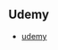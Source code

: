 ## Udemy

- [udemy](https://www.udemy.com/course/amazon-clone-app-with-web-admin-panel-push-notifications/)
